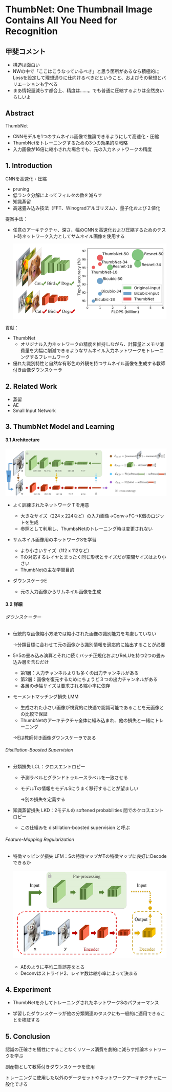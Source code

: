 # ThumbNet: One Thumbnail Image Contains All You Need for Recognition



## 甲斐コメント

- 構造は面白い
- NWの中で「ここはこうなっているべき」と思う箇所があるなら積極的にLossを設定して理想通りに仕向けるべきだということ、およびその発想とバリエーションも学べる
- まあ情報量減らす都合上、精度は……。でも普通に圧縮するよりは全然良いらしいよ



## Abstract

ThumbNet

- CNNモデルを1つのサムネイル画像で推論できるようにして高速化・圧縮
- ThumbNetをトレーニングするための3つの効果的な戦略
- 入力画像が16倍に縮小された場合でも、元の入力ネットワークの精度



## 1. Introduction

CNNを高速化・圧縮

- pruning
- 低ランク分解によってフィルタの数を減らす
- 知識蒸留
- 高速畳み込み技法（FFT、Winogradアルゴリズム）、量子化および２値化

提案手法：

- 任意のアーキテクチャ、深さ、幅のCNNを高速化および圧縮するためのテスト時ネットワーク入力としてサムネイル画像を使用する

  ![キャプチャ](画像\キャプチャ.PNG)

貢献：

- ThumbNet
  - オリジナル入力ネットワークの精度を維持しながら、計算量とメモリ消費量を大幅に削減できるようなサムネイル入力ネットワークをトレーニングするフレームワーク
- 優れた識別特性と自然な有彩色の外観を持つサムネイル画像を生成する教師付き画像ダウンスケーラ



## 2. Related Work

- 蒸留
- AE
- Small Input Network



## 3. ThumbNet Model and Learning

#### 3.1 Architecture

![キャプチャ2](画像\キャプチャ2.PNG)

- よく訓練されたネットワークＴを用意
  - 大きなサイズ（224 x 224など）の入力画像→Conv→FC→K個のロジットを生成
  - 参照として利用し、ThumbsNetのトレーニング時は変更されない

- サムネイル画像用のネットワークSを学習
  - より小さいサイズ（112 x 112など）
  - Tの対応するレイヤとまったく同じ形状とサイズだが空間サイズはより小さい
  - ThumbNetの主な学習目的
- ダウンスケーラE
  - 元の入力画像からサムネイル画像を生成

#### 3.2 詳細

###### ダウンスケーラー

- 伝統的な画像縮小方法では縮小された画像の識別能力を考慮していない

  →分類目標に合わせて元の画像から識別情報を適応的に抽出することが必要

- 5×5の畳み込み演算とそれに続くバッチ正規化およびReLUを持つ2つの畳み込み層を含むだけ

  - 第1層：入力チャンネルよりも多くの出力チャンネルがある
  - 第2層：画像を復元するためにちょうど３つの出力チャンネルがある
  - 各層の歩幅サイズは要求される縮小率に依存

- モーメントマッチング損失 LMM

  - 生成された小さい画像が視覚的に快適で認識可能であることを元画像との比較で保証
  - ThumbNetのアーキテクチャ全体に組み込まれ、他の損失と一緒にトレーニング

  →Eは教師付き画像ダウンスケーラである

###### Distillation-Boosted Supervision

- 分類損失 LCL：クロスエントロピー

  - 予測ラベルとグランドトゥルースラベルを一致させる

  - モデルTの情報をモデルSにうまく移行することが望ましい

    →別の損失を定義する

- 知識蒸留損失 LKD：2モデルの softened probabilities 間でのクロスエントロピー

  - この仕組みを distillation-boosted supervision と呼ぶ

###### Feature-Mapping Regularization

- 特徴マッピング損失 LFM：Sの特徴マップがTの特徴マップに良好にDecodeできるか

  ![キャプチャ3](画像\キャプチャ3.PNG)

  - AEのように平均二乗誤差をとる
  - Deconvはストライド2、レイヤ数は縮小率によって決まる



## 4. Experiment

- ThumbNetを介してトレーニングされたネットワークSのパフォーマンス

- 学習したダウンスケーラが他の分類関連のタスクにも一般的に適用できることを検証する



## 5. Conclusion

認識の正確さを犠牲にすることなくリソース消費を劇的に減らす推論ネットワークを学ぶ

副産物として教師付きダウンスケーラを使用

トレーニングに使用した以外のデータセットやネットワークアーキテクチャに一般化できる







